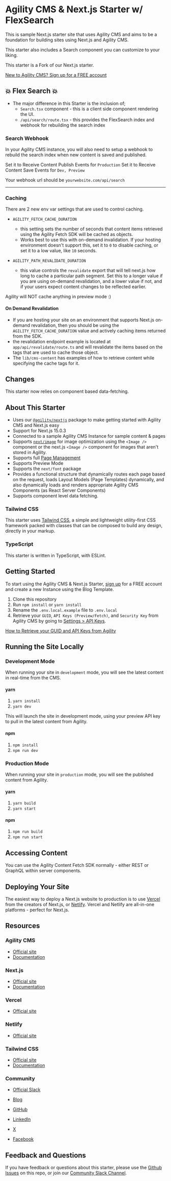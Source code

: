 # Agility CMS & Next.js Starter w/ FlexSearch

This is sample Next.js starter site that uses Agility CMS and aims to be a foundation for building sites using Next.js and Agility CMS.

This starter also includes a Search component you can customize to your liking. 

This starter is a Fork of our Next.js starter. 

[New to Agility CMS? Sign up for a FREE account](https://agilitycms.com/free)

## 💥 Flex Search 💥

- The major difference in this Starter is the inclusion of;
  - `Search.tsx` component - this is a client side component rendering the UI.
  - `/api/search/route.tsx` - this provides the FlexSearch index and webhook for rebuilding the search index

### Search Webhook

In your Agility CMS instance, you will also need to setup a webhook to rebuild the search index when new content is saved and published. 

Set it to Receive Content Publish Events for `Production`
Set it to Receive Content Save Events for `Dev, Preview`

Your webhook url should be `yourwebsite.com/api/search`


---


### Caching

There are 2 new env var settings that are used to control caching.

- `AGILITY_FETCH_CACHE_DURATION`

  - this setting sets the number of seconds that content items retrieved using the Agility Fetch SDK will be cached as objects.
  - Works best to use this with on-demand invalidation. If your hosting environment doesn't support this, set it to `0` to disable caching, or set it to a low value, like `10` seconds.

- `AGILITY_PATH_REVALIDATE_DURATION`
  - this value controls the `revalidate` export that will tell next.js how long to cache a particular path segment. Set this to a longer value if you are using on-demand revalidation, and a lower value if not, and if your users expect content changes to be reflected earlier.

Agility will NOT cache anything in preview mode :)

#### On Demand Revalidation

- If you are hosting your site on an environment that supports Next.js on-demand revalidation, then you should be using the `AGILITY_FETCH_CACHE_DURATION` value and actively caching items returned from the SDK.
- the revalidation endpoint example is located at `app/api/revalidate/route.ts` and will revalidate the items based on the tags that are used to cache those object.
- The `lib/cms-content` has examples of how to retrieve content while specifying the cache tags for it.

## Changes

This starter now relies on component based data-fetching.

## About This Starter

- Uses our [`@agility/nextjs`](https://www.npmjs.com/package/@agility/nextjs) package to make getting started with Agility CMS and Next.js easy
- Support for Next.js 15.0.3
- Connected to a sample Agility CMS Instance for sample content & pages
- Supports [`next/image`](https://nextjs.org/docs/api-reference/next/image) for image optimization using the `<Image />` component or the next.js `<Image />` component for images that aren't stored in Agility.
- Supports full [Page Management](https://help.agilitycms.com/hc/en-us/articles/360055805831)
- Supports Preview Mode
- Supports the `next/font` package
- Provides a functional structure that dynamically routes each page based on the request, loads Layout Models (Page Templates) dynamically, and also dynamically loads and renders appropriate Agility CMS Components (as React Server Components)
- Supports component level data fetching.

### Tailwind CSS

This starter uses [Tailwind CSS](https://tailwindcss.com/), a simple and lightweight utility-first CSS framework packed with classes that can be composed to build any design, directly in your markup.

### TypeScript

This starter is written in TypeScript, with ESLint.

## Getting Started

To start using the Agility CMS & Next.js Starter, [sign up](https://agilitycms.com/free) for a FREE account and create a new Instance using the Blog Template.

1. Clone this repository
2. Run `npm install` or `yarn install`
3. Rename the `.env.local.example` file to `.env.local`
4. Retrieve your `GUID`, `API Keys (Preview/Fetch)`, and `Security Key` from Agility CMS by going to [Settings > API Keys](https://manager.agilitycms.com/settings/apikeys).

[How to Retrieve your GUID and API Keys from Agility](https://help.agilitycms.com/hc/en-us/articles/360031919212-Retrieving-your-API-Key-s-Guid-and-API-URL-)

## Running the Site Locally

### Development Mode

When running your site in `development` mode, you will see the latest content in real-time from the CMS.

#### yarn

1. `yarn install`
2. `yarn dev`

This will launch the site in development mode, using your preview API key to pull in the latest content from Agility.

#### npm

1. `npm install`
2. `npm run dev`

### Production Mode

When running your site in `production` mode, you will see the published content from Agility.

#### yarn

1. `yarn build`
2. `yarn start`

#### npm

1. `npm run build`
2. `npm run start`

## Accessing Content

You can use the Agility Content Fetch SDK normally - either REST or GraphQL within server components.

## Deploying Your Site

The easiest way to deploy a Next.js website to production is to use [Vercel](https://vercel.com/) from the creators of Next.js, or [Netlify](https:netlify.com). Vercel and Netlify are all-in-one platforms - perfect for Next.js.

## Resources

### Agility CMS

- [Official site](https://agilitycms.com)
- [Documentation](https://agilitycms.com/docs)

### Next.js

- [Official site](https://nextjs.org/)
- [Documentation](https://nextjs.org/docs/getting-started)

### Vercel

- [Official site](https://vercel.com/)

### Netlify

- [Official site](https://netlify.com/)

### Tailwind CSS

- [Official site](http://tailwindcss.com/)
- [Documentation](http://tailwindcss.com/docs)

### Community

- [Official Slack](https://agilitycms.com/join-slack)
- [Blog](https://agilitycms.com/resources/posts)
- [GitHub](https://github.com/agility)

- [LinkedIn](https://www.linkedin.com/company/agilitycms)
- [X](https://x.com/agilitycms)
- [Facebook](https://www.facebook.com/AgilityCMS/)

## Feedback and Questions

If you have feedback or questions about this starter, please use the [Github Issues](https://github.com/agility/agilitycms-nextjs-starter/issues) on this repo, or join our [Community Slack Channel](https://agilitycms.com/join-slack).
